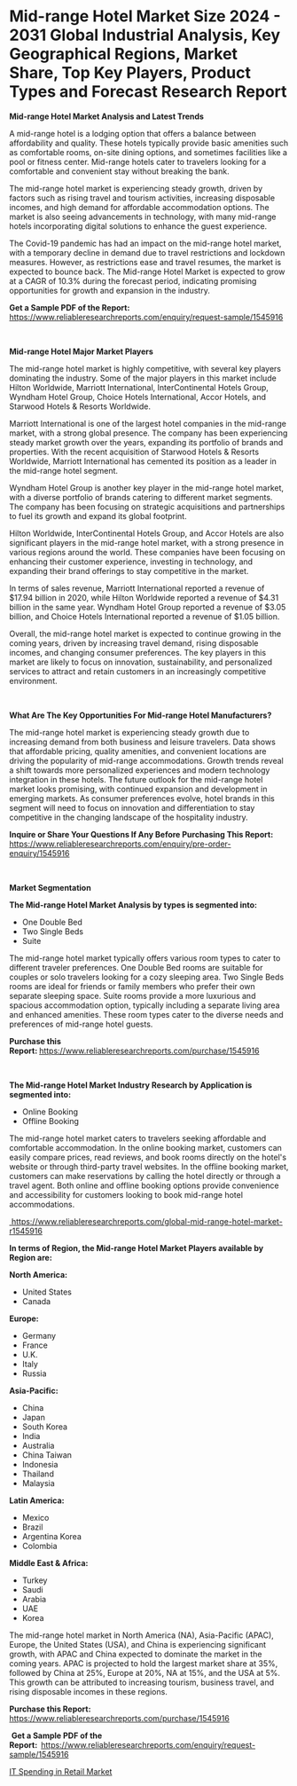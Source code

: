 <p><h1>Mid-range Hotel Market Size 2024 - 2031 Global Industrial Analysis, Key Geographical Regions, Market Share, Top Key Players, Product Types and Forecast Research Report</h1></p><p><strong>Mid-range Hotel Market Analysis and Latest Trends</strong></p>
<p><p>A mid-range hotel is a lodging option that offers a balance between affordability and quality. These hotels typically provide basic amenities such as comfortable rooms, on-site dining options, and sometimes facilities like a pool or fitness center. Mid-range hotels cater to travelers looking for a comfortable and convenient stay without breaking the bank.</p><p>The mid-range hotel market is experiencing steady growth, driven by factors such as rising travel and tourism activities, increasing disposable incomes, and high demand for affordable accommodation options. The market is also seeing advancements in technology, with many mid-range hotels incorporating digital solutions to enhance the guest experience.</p><p>The Covid-19 pandemic has had an impact on the mid-range hotel market, with a temporary decline in demand due to travel restrictions and lockdown measures. However, as restrictions ease and travel resumes, the market is expected to bounce back. The Mid-range Hotel Market is expected to grow at a CAGR of 10.3% during the forecast period, indicating promising opportunities for growth and expansion in the industry.</p></p>
<p><strong>Get a Sample PDF of the Report:&nbsp;</strong> <a href="https://www.reliableresearchreports.com/enquiry/request-sample/1545916">https://www.reliableresearchreports.com/enquiry/request-sample/1545916</a></p>
<p>&nbsp;</p>
<p><strong>Mid-range Hotel Major Market Players</strong></p>
<p><p>The mid-range hotel market is highly competitive, with several key players dominating the industry. Some of the major players in this market include Hilton Worldwide, Marriott International, InterContinental Hotels Group, Wyndham Hotel Group, Choice Hotels International, Accor Hotels, and Starwood Hotels & Resorts Worldwide.</p><p>Marriott International is one of the largest hotel companies in the mid-range market, with a strong global presence. The company has been experiencing steady market growth over the years, expanding its portfolio of brands and properties. With the recent acquisition of Starwood Hotels & Resorts Worldwide, Marriott International has cemented its position as a leader in the mid-range hotel segment.</p><p>Wyndham Hotel Group is another key player in the mid-range hotel market, with a diverse portfolio of brands catering to different market segments. The company has been focusing on strategic acquisitions and partnerships to fuel its growth and expand its global footprint.</p><p>Hilton Worldwide, InterContinental Hotels Group, and Accor Hotels are also significant players in the mid-range hotel market, with a strong presence in various regions around the world. These companies have been focusing on enhancing their customer experience, investing in technology, and expanding their brand offerings to stay competitive in the market.</p><p>In terms of sales revenue, Marriott International reported a revenue of $17.94 billion in 2020, while Hilton Worldwide reported a revenue of $4.31 billion in the same year. Wyndham Hotel Group reported a revenue of $3.05 billion, and Choice Hotels International reported a revenue of $1.05 billion.</p><p>Overall, the mid-range hotel market is expected to continue growing in the coming years, driven by increasing travel demand, rising disposable incomes, and changing consumer preferences. The key players in this market are likely to focus on innovation, sustainability, and personalized services to attract and retain customers in an increasingly competitive environment.</p></p>
<p>&nbsp;</p>
<p><strong>What Are The Key Opportunities For Mid-range Hotel Manufacturers?</strong></p>
<p><p>The mid-range hotel market is experiencing steady growth due to increasing demand from both business and leisure travelers. Data shows that affordable pricing, quality amenities, and convenient locations are driving the popularity of mid-range accommodations. Growth trends reveal a shift towards more personalized experiences and modern technology integration in these hotels. The future outlook for the mid-range hotel market looks promising, with continued expansion and development in emerging markets. As consumer preferences evolve, hotel brands in this segment will need to focus on innovation and differentiation to stay competitive in the changing landscape of the hospitality industry.</p></p>
<p><strong>Inquire or Share Your Questions If Any Before Purchasing This Report:</strong> <a href="https://www.reliableresearchreports.com/enquiry/pre-order-enquiry/1545916">https://www.reliableresearchreports.com/enquiry/pre-order-enquiry/1545916</a></p>
<p>&nbsp;</p>
<p><strong>Market Segmentation</strong></p>
<p><strong>The Mid-range Hotel Market Analysis by types is segmented into:</strong></p>
<p><ul><li>One Double Bed</li><li>Two Single Beds</li><li>Suite</li></ul></p>
<p><p>The mid-range hotel market typically offers various room types to cater to different traveler preferences. One Double Bed rooms are suitable for couples or solo travelers looking for a cozy sleeping area. Two Single Beds rooms are ideal for friends or family members who prefer their own separate sleeping space. Suite rooms provide a more luxurious and spacious accommodation option, typically including a separate living area and enhanced amenities. These room types cater to the diverse needs and preferences of mid-range hotel guests.</p></p>
<p><strong>Purchase this Report:&nbsp;</strong><a href="https://www.reliableresearchreports.com/purchase/1545916">https://www.reliableresearchreports.com/purchase/1545916</a></p>
<p>&nbsp;</p>
<p><strong>The Mid-range Hotel Market Industry Research by Application is segmented into:</strong></p>
<p><ul><li>Online Booking</li><li>Offline Booking</li></ul></p>
<p><p>The mid-range hotel market caters to travelers seeking affordable and comfortable accommodation. In the online booking market, customers can easily compare prices, read reviews, and book rooms directly on the hotel's website or through third-party travel websites. In the offline booking market, customers can make reservations by calling the hotel directly or through a travel agent. Both online and offline booking options provide convenience and accessibility for customers looking to book mid-range hotel accommodations.</p></p>
<p><a href="https://www.reliableresearchreports.com/global-mid-range-hotel-market-r1545916">&nbsp;https://www.reliableresearchreports.com/global-mid-range-hotel-market-r1545916</a></p>
<p><strong>In terms of Region, the Mid-range Hotel Market Players available by Region are:</strong></p>
<p>
    <p> <strong> North America: </strong>
        <ul>
            <li>United States</li>
            <li>Canada</li>
        </ul>
        </p> 
    <p> <strong> Europe: </strong>
        <ul>
            <li>Germany</li>
            <li>France</li>
            <li>U.K.</li>
            <li>Italy</li>
            <li>Russia</li>
        </ul>
        </p> 
    <p> <strong> Asia-Pacific: </strong>
        <ul>
            <li>China</li>
            <li>Japan</li>
            <li>South Korea</li>
            <li>India</li>
            <li>Australia</li>
            <li>China Taiwan</li>
            <li>Indonesia</li>
            <li>Thailand</li>
            <li>Malaysia</li>
        </ul>
        </p> 
    <p> <strong> Latin America: </strong>
        <ul>
            <li>Mexico</li>
            <li>Brazil</li>
            <li>Argentina Korea</li>
            <li>Colombia</li>
        </ul>
        </p> 
    <p> <strong> Middle East & Africa: </strong>
        <ul>
            <li>Turkey</li>
            <li>Saudi</li>
            <li>Arabia</li>
            <li>UAE</li>
            <li>Korea</li>
        </ul>
    </p>
    </p>
<p><p>The mid-range hotel market in North America (NA), Asia-Pacific (APAC), Europe, the United States (USA), and China is experiencing significant growth, with APAC and China expected to dominate the market in the coming years. APAC is projected to hold the largest market share at 35%, followed by China at 25%, Europe at 20%, NA at 15%, and the USA at 5%. This growth can be attributed to increasing tourism, business travel, and rising disposable incomes in these regions.</p></p>
<p><strong>Purchase this Report: </strong><a href="https://www.reliableresearchreports.com/purchase/1545916">https://www.reliableresearchreports.com/purchase/1545916</a></p>
<p>&nbsp;<strong>Get a Sample PDF of the Report:&nbsp;&nbsp;</strong><a href="https://www.reliableresearchreports.com/enquiry/request-sample/1545916">https://www.reliableresearchreports.com/enquiry/request-sample/1545916</a></p>
<p><strong></strong></p>
<p><p><a href="https://github.com/RichRobinson5/Market-Research-Report-List-6/blob/main/it-spending-in-retail-market.md">IT Spending in Retail Market</a></p></p>